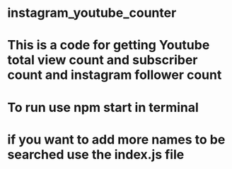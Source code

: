 # instagram_youtube_counter
# This is a code for getting Youtube total view count and subscriber count and instagram follower count
# To run use npm start in terminal
# if you want to add more names to be searched use the index.js file
